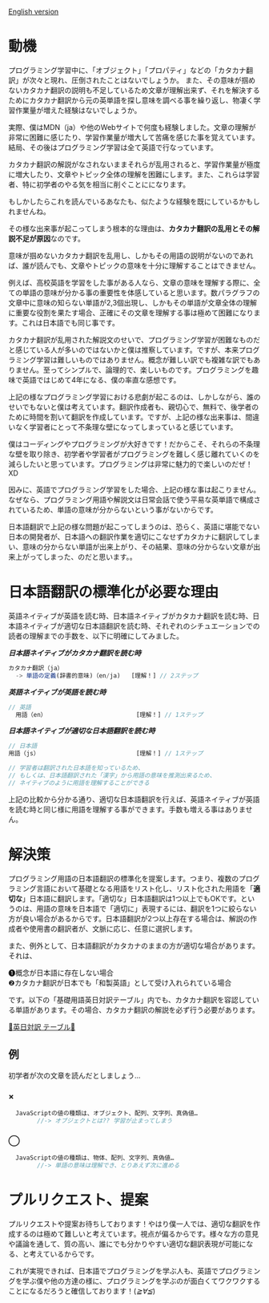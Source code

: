 <a href="https://github.com/azmok/TSPJ-Translation-Standard-for-Programming-in-Japan-/blob/master/README.md">English version</a>

# 動機

プログラミング学習中に、「オブジェクト」「プロパティ」などの「カタカナ翻訳」が次々と現れ、圧倒されたことはないでしょうか。 また、その意味が掴めないカタカナ翻訳の説明も不足しているため文章が理解出来ず、それを解決するためにカタカナ翻訳から元の英単語を探し意味を調べる事を繰り返し、物凄く学習作業量が増えた経験はないでしょうか。

実際、僕はMDN（ja）や他のWebサイトで何度も経験しました。文章の理解が非常に困難に感じたり、学習作業量が増大して苦痛を感じた事を覚えています。結局、その後はプログラミング学習は全て英語で行なっています。


カタカナ翻訳の解説がなされないままそれらが乱用されると、学習作業量が極度に増大したり、文章やトピック全体の理解を困難にします。また、これらは学習者、特に初学者のやる気を相当に削ぐことにになります。

もしかしたらこれを読んでいるあなたも、似たような経験を既にしているかもしれませんね。


その様な出来事が起こってしまう根本的な理由は、<b>カタカナ翻訳の乱用とその解説不足が原因</b>なのです。

意味が掴めないカタカナ翻訳を乱用し、しかもその用語の説明がないのであれば、誰が読んでも、文章やトピックの意味を十分に理解することはできません。

例えば、高校英語を学習をした事がある人なら、文章の意味を理解する際に、全ての単語の意味が分かる事の重要性を体感していると思います。数パラグラフの文章中に意味の知らない単語が2,3個出現し、しかもその単語が文章全体の理解に重要な役割を果たす場合、正確にその文章を理解する事は極めて困難になります。これは日本語でも同じ事です。


カタカナ翻訳が乱用された解説文のせいで、プログラミング学習が困難なものだと感じている人が多いのではないかと僕は推察しています。ですが、本来プログラミング学習は難しいものではありません。概念が難しい訳でも複雑な訳でもありません。至ってシンプルで、論理的で、楽しいものです。プログラミングを趣味で英語ではじめて4年になる、僕の率直な感想です。


上記の様なプログラミング学習における悲劇が起こるのは、しかしながら、誰のせいでもないと僕は考えています。翻訳作成者も、親切心で、無料で、後学者のために時間を割いて翻訳を作成しています。ですが、上記の様な出来事は、間違いなく学習者にとって不条理な壁になってしまっていると感じています。


僕はコーディングやプログラミングが大好きです！だからこそ、それらの不条理な壁を取り除き、初学者や学習者がプログラミングを難しく感じ離れていくのを減らしたいと思っています。プログラミングは非常に魅力的で楽しいのだぜ！XD


因みに、英語でプログラミング学習をした場合、上記の様な事は起こりません。なぜなら、プログラミング用語や解説文は日常会話で使う平易な英単語で構成されているため、単語の意味が分からないという事がないからです。

日本語翻訳で上記の様な問題が起こってしまうのは、恐らく、英語に堪能でない日本の開発者が、日本語への翻訳作業を適切にこなせずカタカナに翻訳してしまい、意味の分からない単語が出来上がり、その結果、意味の分からない文章が出来上がってしまった、のだと思います。。


# 日本語翻訳の標準化が必要な理由
英語ネイティブが英語を読む時、日本語ネイティブがカタカナ翻訳を読む時、日本語ネイティブが適切な日本語翻訳を読む時、それぞれのシチュエーションでの読者の理解までの手数を、以下に明確にしてみました。


***日本語ネイティブがカタカナ翻訳を読む時***
```js
カタカナ翻訳（ja）
  -> 単語の定義(辞書的意味)（en/ja)   [理解！] // 2ステップ
```

***英語ネイティブが英語を読む時***

```js
// 英語
  用語（en）                         [理解！] // 1ステップ
```

***日本語ネイティブが適切な日本語翻訳を読む時***
```js
// 日本語
用語（js）                           [理解！] // 1ステップ

// 学習者は翻訳された日本語を知っているため、
// もしくは、日本語翻訳された「漢字」から用語の意味を推測出来るため、
// ネイティブのように用語を理解することができる
```


上記の比較から分かる通り、適切な日本語翻訳を行えば、英語ネイティブが英語を読む時と同じ様に用語を理解する事ができます。手数も増える事はありません。


# 解決策
プログラミング用語の日本語翻訳の標準化を提案します。つまり、複数のプログラミング言語において基礎となる用語をリスト化し、リスト化された用語を「<b>適切な</b>」日本語に翻訳します。「適切な」日本語翻訳は1つ以上でもOKです。というのは、用語の意味を日本語で「適切に」表現するには、翻訳を1つに絞らない方が良い場合があるからです。日本語翻訳が2つ以上存在する場合は、解説の作成者や使用書の翻訳者が、文脈に応じ、任意に選択します。

また、例外として、日本語翻訳がカタカナのままの方が適切な場合があります。それは、

❶概念が日本語に存在しない場合  
❷カタカナ翻訳が日本でも「和製英語」として受け入れられている場合

です。以下の「基礎用語英日対訳テーブル」内でも、カタカナ翻訳を容認している単語があります。その場合、カタカナ翻訳の解説を必ず行う必要があります。


<a href='https://github.com/azmok/TSPJ-Translation-Standard-for-Programming-in-Japan-/blob/master/terms_en_ja.md' target ='_blank'>🚀英日対訳 テーブル🚀</a>


## 例
  初学者が次の文章を読んだとしましょう...

### ×
```js
  JavaScriptの値の種類は、オブジェクト、配列、文字列、真偽値…
        //-> オブジェクトとは?? 学習が止まってしまう
```

### ◯
```js
  JavaScriptの値の種類は、物体、配列、文字列、真偽値…
        //-> 単語の意味は理解でき、とりあえず次に進める
```



# プルリクエスト、提案
プルリクエストや提案お待ちしております！やはり僕一人では、適切な翻訳を作成するのは極めて難しいと考えています。視点が偏るからです。様々な方の意見や議論を通して、質の高い、誰にでも分かりやすい適切な翻訳表現が可能になる、と考えているからです。

これが実現できれば、日本語でプログラミングを学ぶ人も、英語でプログラミングを学ぶ僕や他の方達の様に、プログラミングを学ぶのが面白くてワクワクすることになるだろうと確信しております！(*≧∀≦*)
